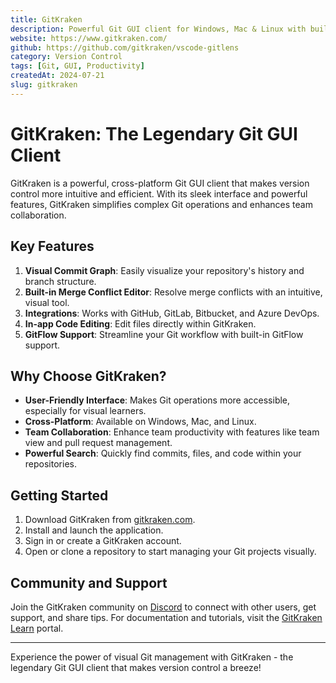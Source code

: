 ```yaml
---
title: GitKraken
description: Powerful Git GUI client for Windows, Mac & Linux with built-in merge conflict tool and integrations
website: https://www.gitkraken.com/
github: https://github.com/gitkraken/vscode-gitlens
category: Version Control
tags: [Git, GUI, Productivity]
createdAt: 2024-07-21
slug: gitkraken
---
```


# GitKraken: The Legendary Git GUI Client

GitKraken is a powerful, cross-platform Git GUI client that makes version control more intuitive and efficient. With its sleek interface and powerful features, GitKraken simplifies complex Git operations and enhances team collaboration.

## Key Features

1. **Visual Commit Graph**: Easily visualize your repository's history and branch structure.
2. **Built-in Merge Conflict Editor**: Resolve merge conflicts with an intuitive, visual tool.
3. **Integrations**: Works with GitHub, GitLab, Bitbucket, and Azure DevOps.
4. **In-app Code Editing**: Edit files directly within GitKraken.
5. **GitFlow Support**: Streamline your Git workflow with built-in GitFlow support.

## Why Choose GitKraken?

- **User-Friendly Interface**: Makes Git operations more accessible, especially for visual learners.
- **Cross-Platform**: Available on Windows, Mac, and Linux.
- **Team Collaboration**: Enhance team productivity with features like team view and pull request management.
- **Powerful Search**: Quickly find commits, files, and code within your repositories.

## Getting Started

1. Download GitKraken from [gitkraken.com](https://www.gitkraken.com/download).
2. Install and launch the application.
3. Sign in or create a GitKraken account.
4. Open or clone a repository to start managing your Git projects visually.

## Community and Support

Join the GitKraken community on [Discord](https://discord.com/invite/gitkraken) to connect with other users, get support, and share tips. For documentation and tutorials, visit the [GitKraken Learn](https://www.gitkraken.com/learn) portal.

---

Experience the power of visual Git management with GitKraken - the legendary Git GUI client that makes version control a breeze!
